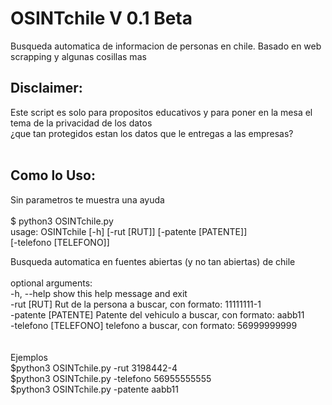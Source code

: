 # OSINTchile V 0.1 Beta
Busqueda automatica de informacion de personas en chile. Basado en web scrapping y algunas cosillas mas<br>
## Disclaimer:
Este script es solo para propositos educativos y para poner en la mesa el tema de la privacidad de los datos<br>
¿que tan protegidos estan los datos que le entregas a las empresas?<br>
<br>
## Como lo Uso: <br>
  Sin parametros te muestra una ayuda<br>
<br>
$ python3 OSINTchile.py<br>
usage: OSINTchile [-h] [-rut [RUT]] [-patente [PATENTE]]<br>
                  [-telefono [TELEFONO]]<br>

Busqueda automatica en fuentes abiertas (y no tan abiertas) de chile<br>
<br>
optional arguments:<br>
  -h, --help            show this help message and exit<br>
  -rut [RUT]            Rut de la persona a buscar, con formato: 11111111-1<br>
  -patente [PATENTE]    Patente del vehiculo a buscar, con formato: aabb11<br>
  -telefono [TELEFONO]  telefono a buscar, con formato: 56999999999<br>
<br>
<br>
Ejemplos<br>
$python3 OSINTchile.py -rut 3198442-4<br>
$python3 OSINTchile.py -telefono 56955555555<br>
$python3 OSINTchile.py -patente aabb11<br>

